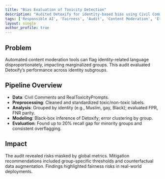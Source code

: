 ```yaml
---
title: "Bias Evaluation of Toxicity Detection"
description: "Audited Detoxify for identity-based bias using Civil Comments and RealToxicityPrompts; proposed group-sensitive mitigations."
tags: ['Responsible AI', 'Fairness', 'Audit', 'Content Moderation', 'Ethics']
layout: single
author_profile: true
---
```



## Problem

Automated content moderation tools can flag identity-related language disproportionately, impacting marginalized groups. This audit evaluated Detoxify’s performance across identity subgroups.

## Pipeline Overview

- **Data**: Civil Comments and RealToxicityPrompts.
- **Preprocessing**: Cleaned and standardized toxic/non-toxic labels.
- **Analysis**: Grouped by identity (e.g., Muslim, gay, Black); evaluated FPR, FNR parity.
- **Modeling**: Black-box inference of Detoxify; error clustering by group.
- **Evaluation**: Found up to 20% recall gap for minority groups and consistent overflagging.

## Impact

The audit revealed risks masked by global metrics. Mitigation recommendations included group-specific thresholds and counterfactual data augmentation. Findings highlighted fairness risks in real-world deployments.
        